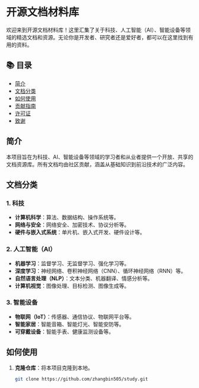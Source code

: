 # 开源文档材料库

欢迎来到开源文档材料库！这里汇集了关于科技、人工智能（AI）、智能设备等领域的精选文档和资源。无论你是开发者、研究者还是爱好者，都可以在这里找到有用的资料。

## 📚 目录

- [简介](#简介)
- [文档分类](#文档分类)
- [如何使用](#如何使用)
- [贡献指南](#贡献指南)
- [许可证](#许可证)
- [致谢](#致谢)

## 简介

本项目旨在为科技、AI、智能设备等领域的学习者和从业者提供一个开放、共享的文档资源库。所有文档均由社区贡献，涵盖从基础知识到前沿技术的广泛内容。

## 文档分类

### 1. 科技
- **计算机科学**：算法、数据结构、操作系统等。
- **网络与安全**：网络安全、加密技术、协议分析等。
- **硬件与嵌入式系统**：单片机、嵌入式开发、硬件设计等。

### 2. 人工智能（AI）
- **机器学习**：监督学习、无监督学习、强化学习等。
- **深度学习**：神经网络、卷积神经网络（CNN）、循环神经网络（RNN）等。
- **自然语言处理（NLP）**：文本分类、机器翻译、情感分析等。
- **计算机视觉**：图像处理、目标检测、图像生成等。

### 3. 智能设备
- **物联网（IoT）**：传感器、通信协议、物联网平台等。
- **智能家居**：智能音箱、智能灯光、智能安防等。
- **可穿戴设备**：智能手表、健康监测设备等。

## 如何使用

1. **克隆仓库**：将本项目克隆到本地。
   ```bash
   git clone https://github.com/zhangbin505/study.git
